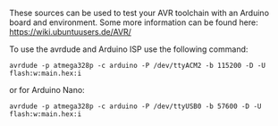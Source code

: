These sources can be used to test your AVR toolchain with an Arduino board and environment.
Some more information can be found here: https://wiki.ubuntuusers.de/AVR/

To use the avrdude and Arduino ISP use the following command:
```
avrdude -p atmega328p -c arduino -P /dev/ttyACM2 -b 115200 -D -U flash:w:main.hex:i
```
or for Arduino Nano:
```
avrdude -p atmega328p -c arduino -P /dev/ttyUSB0 -b 57600 -D -U flash:w:main.hex:i
```
